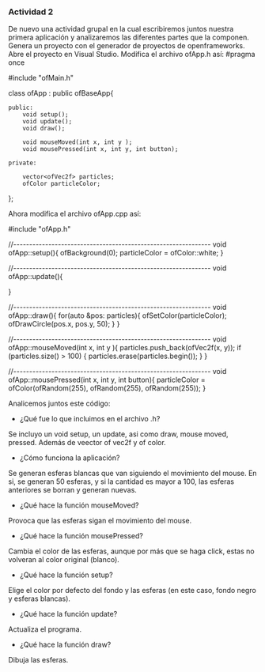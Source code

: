 ### Actividad 2

De nuevo una actividad grupal en la cual escribiremos juntos nuestra primera aplicación y analizaremos las diferentes partes que la componen.
Genera un proyecto con el generador de proyectos de openframeworks.
Abre el proyecto en Visual Studio.
Modifica el archivo ofApp.h así:
#pragma once

#include "ofMain.h"

class ofApp : public ofBaseApp{

    public:
        void setup();
        void update();
        void draw();

        void mouseMoved(int x, int y );
        void mousePressed(int x, int y, int button);

    private:

        vector<ofVec2f> particles;
        ofColor particleColor;

};

Ahora modifica el archivo ofApp.cpp así:

#include "ofApp.h"

//--------------------------------------------------------------
void ofApp::setup(){
    ofBackground(0);
    particleColor = ofColor::white;
}

//--------------------------------------------------------------
void ofApp::update(){

}

//--------------------------------------------------------------
void ofApp::draw(){
    for(auto &pos: particles){
        ofSetColor(particleColor);
        ofDrawCircle(pos.x, pos.y, 50);
    }
}

//--------------------------------------------------------------
void ofApp::mouseMoved(int x, int y ){
    particles.push_back(ofVec2f(x, y));
    if (particles.size() > 100) {
        particles.erase(particles.begin());
    }
}

//--------------------------------------------------------------
void ofApp::mousePressed(int x, int y, int button){
    particleColor = ofColor(ofRandom(255), ofRandom(255), ofRandom(255));
}

Analicemos juntos este código:

- ¿Qué fue lo que incluimos en el archivo .h?

Se incluyo un void setup, un update, asi como draw, mouse moved, pressed. Además de veector of vec2f y of color.

- ¿Cómo funciona la aplicación?

Se generan esferas blancas que van siguiendo el movimiento del mouse. En si, se generan 50 esferas, y si la cantidad es mayor a 100, las esferas anteriores se borran y generan nuevas.

- ¿Qué hace la función mouseMoved?

Provoca que las esferas sigan el movimiento del mouse.

- ¿Qué hace la función mousePressed?

Cambia el color de las esferas, aunque por más que se haga click, estas no volveran al color original (blanco).

- ¿Qué hace la función setup?

Elige el color por defecto del fondo y las esferas (en este caso, fondo negro y esferas blancas).

- ¿Qué hace la función update?

Actualiza el programa.

- ¿Qué hace la función draw?

Dibuja las esferas.